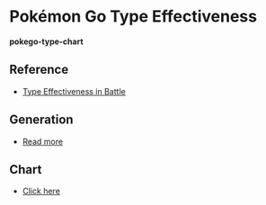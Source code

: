 # Pokémon Go Type Effectiveness

**pokego-type-chart**

## Reference

- [Type Effectiveness in Battle](https://niantic.helpshift.com/hc/en/6-pokemon-go/faq/2132-type-effectiveness-in-battle/)

## Generation

- [Read more](/main.py)

## Chart

- [Click here](/emoji.md)
